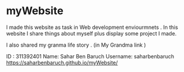 # myWebsite
I made this website as task in Web development enviourmnets  .
In this website I share things about myself plus display some project I made.

I also shared my granma life story . (in My Grandma link )

ID : 311392401
Name: Sahar Ben Baruch
Username: saharbenbaruch
https://saharbenbaruch.github.io/myWebsite/
